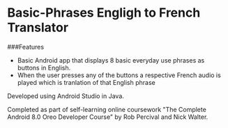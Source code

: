 # Basic-Phrases Engligh to French Translator

###Features
 - Basic Android app that displays 8 basic everyday use phrases as buttons in English. 
 - When the user presses any of the buttons a respective French audio is played which is tranlation of that English phrase

Developed using Android Studio in Java.

Completed as part of self-learning online coursework "The Complete Android 8.0 Oreo Developer Course" by Rob Percival and Nick Walter.
